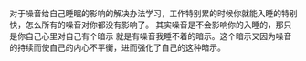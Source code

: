 对于噪音给自己睡眠的影响的解决办法学习，工作特别累的时候你就能入睡的特别快，怎么所有的噪音对你都没有影响了。 其实噪音是不会影响你的入睡的，那只是你自己心里对自己有个暗示 就是有噪音我睡不着的暗示。这个暗示又因为噪音的持续而使自己的内心不平衡，进而强化了自己的这种暗示。